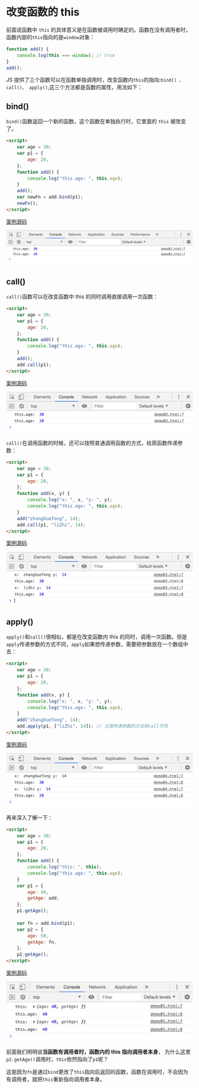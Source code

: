 # 改变函数的 this

前面说函数中 `this` 的具体意义是在函数被调用时确定的。函数在没有调用者时，函数内部的`this`指向的是`window`对象：

```js
function add() {
    console.log(this === window); // true
}
add();
```

JS 提供了三个函数可以在函数单独调用时，改变函数内`this`的指向:`bind() 、 call()， apply()`,这三个方法都是函数的属性，用法如下：

## bind()

`bind()`函数返回一个新的函数，这个函数在单独执行时，它里面的 `this` 被改变了。

```html
<script>
    var age = 30;
    var p1 = {
        age: 20,
    };
    function add() {
        console.log("this.age: ", this.age);
    }
    add();
    var newFn = add.bind(p1);
    newFn();
</script>
```

[案例源码](./demo/demo01.html)

![](./images/01.png)

## call()

`call()`函数可以在改变函数中 this 的同时调用直接调用一次函数：

```html
<script>
    var age = 30;
    var p1 = {
        age: 20,
    };
    function add() {
        console.log("this.age: ", this.age);
    }
    add();
    add.call(p1);
</script>
```

[案例源码](./demo/demo02.html)

![](./images/02.png)

`call()`在调用函数的时候，还可以按照普通调用函数的方式，给原函数传递参数：

```html
<script>
    var age = 30;
    var p1 = {
        age: 20,
    };
    function add(x, y) {
        console.log("x: ", x, "y: ", y);
        console.log("this.age: ", this.age);
    }
    add("zhangXueTong", 14);
    add.call(p1, "liZhi", 14);
</script>
```

[案例源码](./demo/demo03.html)

![](./images/03.png)

## apply()

`apply()`和`call()`很相似，都是在改变函数内 this 的同时，调用一次函数。但是`apply`传递参数的方式不同，`apply`如果想传递参数，需要把参数放在一个数组中去：

```html
<script>
    var age = 30;
    var p1 = {
        age: 20,
    };
    function add(x, y) {
        console.log("x: ", x, "y: ", y);
        console.log("this.age: ", this.age);
    }
    add("zhangXueTong", 14);
    add.apply(p1, ["liZhi", 14]); // 注意传递参数的方式和call不同
</script>
```

[案例源码](./demo/demo04.html)

![](./images/04.png)

再来深入了解一下：

```html
<script>
    var age = 30;
    var p1 = {
        age: 20,
    };
    function add() {
        console.log("this: ", this);
        console.log("this.age: ", this.age);
    }
    var p1 = {
        age: 40,
        getAge: add,
    };
    p1.getAge();

    var fn = add.bind(p1);
    var p2 = {
        age: 50,
        getAge: fn,
    };
    p2.getAge();
</script>
```

[案例源码](./demo/demo05.html)

![](./images/05.png)

前面我们明明说**当函数有调用者时，函数内的 this 指向调用者本身**， 为什么这里`p2.getAge()`调用时，`this`依然指向了`p1`呢？

这是因为`fn`是通过`bind`更改了`this`指向后返回的函数，函数在调用时，不会因为有调用者，就把`this`重新指向调用者本身。
